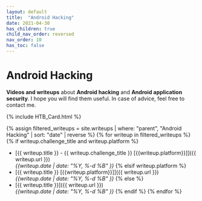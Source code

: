 ```yaml
---
layout: default
title:  "Android Hacking"
date: 2021-04-30
has_children: true
child_nav_order: reversed
nav_order: 10
has_toc: false
---
```


# Android Hacking 
**Videos and writeups** about **Android hacking** and **Android application security**.
I hope you will find them useful. In case of advice, feel free to contact me.

{% include HTB_Card.html %}

{% assign filtered_writeups = site.writeups | where: "parent", "Android Hacking" | sort: "date" | reverse %}
{% for writeup in filtered_writeups %}
{% if writeup.challenge_title and writeup.platform %}
- [{{ writeup.title }} - {{ writeup.challenge_title }} \[{{writeup.platform}}\]]({{ writeup.url }})<br>
*{{writeup.date | date: "%Y, %-d %B" }}*
{% elsif writeup.platform %}
- [{{ writeup.title }} \[{{writeup.platform}}\]]({{ writeup.url }})<br>
*{{writeup.date | date: "%Y, %-d %B" }}*
{% else %}
- [{{ writeup.title }}]({{ writeup.url }})<br>
*{{writeup.date | date: "%Y, %-d %B" }}*
{% endif %}
{% endfor %}


